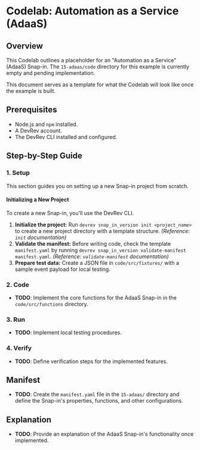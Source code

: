 # Codelab: Automation as a Service (AdaaS)

## Overview
This Codelab outlines a placeholder for an "Automation as a Service" (AdaaS) Snap-in. The `15-adaas/code` directory for this example is currently empty and pending implementation.

This document serves as a template for what the Codelab will look like once the example is built.

## Prerequisites
- Node.js and `npm` installed.
- A DevRev account.
- The DevRev CLI installed and configured.

## Step-by-Step Guide

### 1. Setup
This section guides you on setting up a new Snap-in project from scratch.

#### Initializing a New Project
To create a new Snap-in, you'll use the DevRev CLI.

1.  **Initialize the project:** Run `devrev snap_in_version init <project_name>` to create a new project directory with a template structure. *(Reference: `init` documentation)*
2.  **Validate the manifest:** Before writing code, check the template `manifest.yaml` by running `devrev snap_in_version validate-manifest manifest.yaml`. *(Reference: `validate-manifest` documentation)*
3.  **Prepare test data:** Create a JSON file in `code/src/fixtures/` with a sample event payload for local testing.

### 2. Code
- **TODO**: Implement the core functions for the AdaaS Snap-in in the `code/src/functions` directory.

### 3. Run
- **TODO**: Implement local testing procedures.

### 4. Verify
- **TODO**: Define verification steps for the implemented features.

## Manifest
- **TODO**: Create the `manifest.yaml` file in the `15-adaas/` directory and define the Snap-in's properties, functions, and other configurations.

## Explanation
- **TODO**: Provide an explanation of the AdaaS Snap-in's functionality once implemented.
